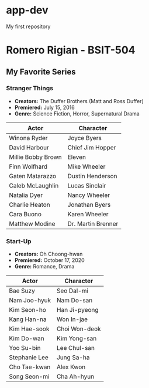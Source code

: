 # app-dev
My first repository
# Romero Rigian - BSIT-504

## My Favorite Series
### Stranger Things
* **Creators:** The Duffer Brothers (Matt and Ross Duffer)
* **Premiered:** July 15, 2016
* **Genre:** Science Fiction, Horror, Supernatural Drama

| Actor             | Character          |
|-------------------|--------------------|
| Winona Ryder      | Joyce Byers        |
| David Harbour     | Chief Jim Hopper   |
| Millie Bobby Brown| Eleven             |
| Finn Wolfhard     | Mike Wheeler       |
| Gaten Matarazzo   | Dustin Henderson   |
| Caleb McLaughlin  | Lucas Sinclair     |
| Natalia Dyer      | Nancy Wheeler      |
| Charlie Heaton    | Jonathan Byers     |
| Cara Buono        | Karen Wheeler      |
| Matthew Modine    | Dr. Martin Brenner |


### Start-Up
* **Creators:** Oh Choong-hwan
* **Premiered:** October 17, 2020
* **Genre:** Romance, Drama

| Actor              | Character           |
|--------------------|---------------------|
| Bae Suzy           | Seo Dal-mi          |
| Nam Joo-hyuk       | Nam Do-san          |
| Kim Seon-ho        | Han Ji-pyeong       |
| Kang Han-na        | Won In-jae          |
| Kim Hae-sook       | Choi Won-deok       |
| Kim Do-wan         | Kim Yong-san        |
| Yoo Su-bin         | Lee Chul-san        |
| Stephanie Lee      | Jung Sa-ha          |
| Cho Tae-kwan       | Alex Kwon           |
| Song Seon-mi       | Cha Ah-hyun         |
